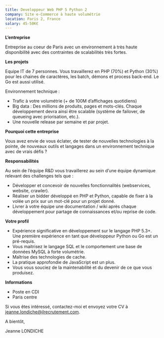 ```yaml
---
title: Developpeur Web PHP 5 Python 2
company: Site e-Commerce à haute volumétrie
location: Paris 2, France
salary: 45-50K€
---
```


<strong>L’entreprise</strong>

Entreprise au coeur de Paris avec un environnement à très haute disponibilité avec des contraintes de scalabilités très fortes. 

<strong>Les projets</strong>

Equipe IT de 7 personnes. Vous travaillerez en PHP (70%) et Python (30%) pour les chaines de caractères, les batch, démons et process back-end. Le Go est aussi utilisé.

Environnement technique : 

- Trafic à votre volumétrie (+ de 100M d’affichages quotidiens)
- Big data : Des millions de produits, pages et mots-clés. Chaque développement devra ainsi être scalable (système de failover, de queueing avec priorisation, etc.).
- Une nouvelle release par semaine et par projet.


<strong>Pourquoi cette entreprise</strong>

Vous avez envie de vous éclater, de tester de nouvelles technologies à la pointe, de nouveaux outils et langages dans un environnement technique avec de vrais défis ?

<strong>Responsabilités</strong>

Au sein de l’équipe R&D vous travaillerez au sein d’une équipe dynamique relevant des challenges tels que :

- Développer et concevoir de nouvelles fonctionnalités (webservices, website, crawler).
- Réaliser un bidder développé en PHP et Python, capable de fixer à la volée un prix sur un mot-clé pour un projet donné.
- Livrer à votre équipe une documentation / wiki après chaque développement pour partage de connaissances et/ou reprise de code.

<strong>Votre profil</strong>

- Expérience significative en développement sur le langage PHP 5.3+. Une première expérience en tant que développeur Python ou Go est un pré-requis.
- Vous maitrisez le langage SQL et le comportement une base de données MySQL à forte volumétrie.
- Maîtrise des technologies de cache.
- La pratique approfondie de JavaScript est un plus.
- Vous vous souciez de la maintenabilité et du devenir de ce que vous produisez.

<strong>Informations</strong>

- Poste en CDI
- Paris centre

Si vous êtes intéressé, contactez-moi et envoyez votre CV à jeanne.londiche@jlrecrutement.com.

A bientôt,

Jeanne LONDICHE